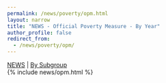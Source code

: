 ```yaml
---
permalink: /news/poverty/opm.html
layout: narrow
title: "NEWS - Official Poverty Measure - By Year"
author_profile: false
redirect_from: 
  - /news/poverty/opm/
---
```


<div>
<a href="../../news.html">NEWS</a> | <a href="all_group/opm.html">By Subgroup</a><br>
{% include news/opm.html %}
</div>